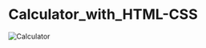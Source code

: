 # Calculator_with_HTML-CSS
![Calculator](https://user-images.githubusercontent.com/96956110/154301964-e1e0273c-b00c-43d1-9aa4-af0a61bb6411.png)
